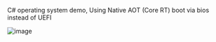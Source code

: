 C# operating system demo, Using Native AOT (Core RT) boot via bios instead of UEFI

![image](https://github.com/nifanfa/CS2ASM/blob/main/Screenshot.png)
